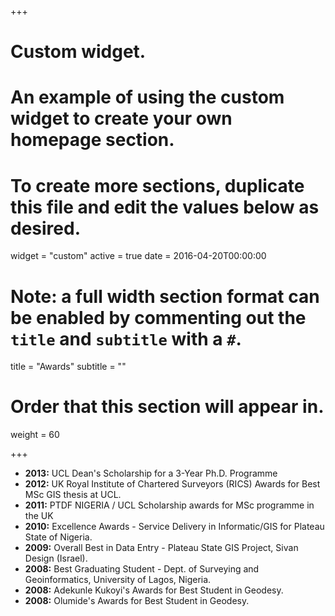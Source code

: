 +++
# Custom widget.
# An example of using the custom widget to create your own homepage section.
# To create more sections, duplicate this file and edit the values below as desired.
widget = "custom"
active = true
date = 2016-04-20T00:00:00

# Note: a full width section format can be enabled by commenting out the `title` and `subtitle` with a `#`.
title = "Awards"
subtitle = ""

# Order that this section will appear in.
weight = 60

+++

- **2013:** UCL Dean's Scholarship for a 3-Year Ph.D. Programme
- **2012:** UK Royal Institute of Chartered Surveyors (RICS) Awards for Best MSc GIS thesis at UCL.
- **2011:** PTDF NIGERIA / UCL Scholarship awards for MSc programme in the UK
- **2010:** Excellence Awards - Service Delivery in Informatic/GIS for Plateau State of Nigeria.
- **2009:** Overall Best in Data Entry - Plateau State GIS Project, Sivan Design (Israel).
- **2008:** Best Graduating Student - Dept. of Surveying and Geoinformatics, University of Lagos, Nigeria.
- **2008:** Adekunle Kukoyi's Awards for Best Student in Geodesy.
- **2008:** Olumide's Awards for Best Student in Geodesy.
